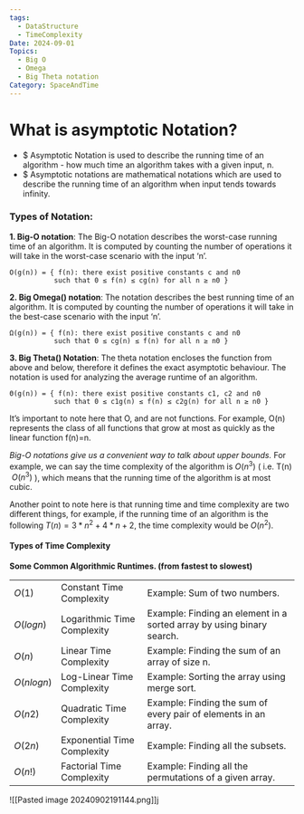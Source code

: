 ```yaml
---
tags:
  - DataStructure
  - TimeComplexity
Date: 2024-09-01
Topics:
  - Big O
  - Omega
  - Big Theta notation
Category: SpaceAndTime
---
```


# What is asymptotic Notation?
- $ Asymptotic Notation is used to describe the running time of an algorithm - how much time an algorithm takes with a given input, n.
- $ Asymptotic notations are mathematical notations which are used to describe the running time of an algorithm when input tends towards infinity.
### Types of Notation:

**1. Big-O notation**: The Big-O notation describes the worst-case running time of an algorithm. It is computed by counting the number of operations it will take in the worst-case scenario with the input ‘n’.

```plaintext
O(g(n)) = { f(n): there exist positive constants c and n0
           such that 0 ≤ f(n) ≤ cg(n) for all n ≥ n0 }
```

**2. Big Omega() notation**: The notation describes the best running time of an algorithm. It is computed by counting the number of operations it will take in the best-case scenario with the input ‘n’.

```plaintext
Ω(g(n)) = { f(n): there exist positive constants c and n0 
           such that 0 ≤ cg(n) ≤ f(n) for all n ≥ n0 }
```

**3. Big Theta() Notation**: The theta notation encloses the function from above and below, therefore it defines the exact asymptotic behaviour. The notation is used for analyzing the average runtime of an algorithm.

```plaintext
Θ(g(n)) = { f(n): there exist positive constants c1, c2 and n0
           such that 0 ≤ c1g(n) ≤ f(n) ≤ c2g(n) for all n ≥ n0 }
```

It’s important to note here that O, and are not functions. For example, O(n) represents the class of all functions that grow at most as quickly as the linear function f(n)=n.

*Big-O notations give us a convenient way to talk about upper bounds.* For example, we can say the time complexity of the algorithm is $O(n^3)$ ( i.e. T(n)  $O(n^3)$ ), which means that the running time of the algorithm is at most cubic.

Another point to note here is that running time and time complexity are two different things, for example, if the running time of an algorithm is the following $T(n)= 3*n^2 + 4*n + 2$, the time complexity would be $O(n^2)$. 

#### Types of Time Complexity

**Some Common Algorithmic Runtimes. (from fastest to slowest)**

|             |                             |                                                                       |
| ----------- | --------------------------- | --------------------------------------------------------------------- |
| $O(1)$      | Constant Time Complexity    | Example: Sum of two numbers.                                          |
| $O(logn)$   | Logarithmic Time Complexity | Example: Finding an element in a sorted array by using binary search. |
| $O(n)$      | Linear Time Complexity      | Example: Finding the sum of an array of size n.                       |
| $O(n logn)$ | Log-Linear Time Complexity  | Example: Sorting the array using merge sort.                          |
| $O(n2)$     | Quadratic Time Complexity   | Example: Finding the sum of every pair of elements in an array.       |
| $O(2n)$     | Exponential Time Complexity | Example: Finding all the subsets.                                     |
| $O(n!)$     | Factorial Time Complexity   | Example: Finding all the permutations of a given array.               |
![[Pasted image 20240902191144.png]]j